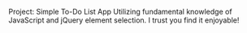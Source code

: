 Project: Simple To-Do List App
Utilizing fundamental knowledge of JavaScript and jQuery element selection.
I trust you find it enjoyable!

